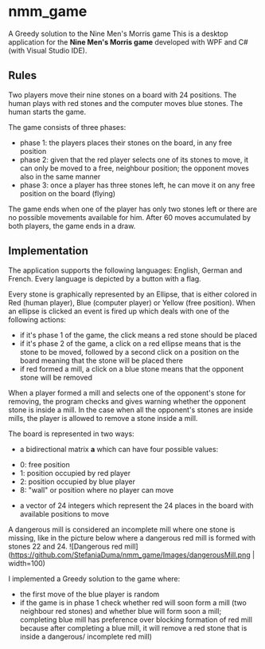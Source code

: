 # nmm_game
A Greedy solution to the Nine Men's Morris game
This is a desktop application for the **Nine Men's Morris game** developed with WPF and C# (with Visual Studio IDE).

## Rules
Two players move their nine stones on a board with 24 positions. The human plays with red stones and the computer moves blue stones. The human starts the game.

The game consists of three phases:
* phase 1: the players places their stones on the board, in any free position
* phase 2: given that the red player selects one of its stones to move, it can only be moved to a free, neighbour position; the opponent moves also in the same manner
* phase 3: once a player has three stones left, he can move it on any free position on the board (flying)

The game ends when one of the player has only two stones left or there are no possible movements available for him. After 60 moves accumulated by both players, the game ends in a draw.

## Implementation

The application supports the following languages: English, German and French. Every language is depicted by a button with a flag. 

Every stone is graphically represented by an Ellipse, that is either colored in Red (human player), Blue (computer player) or Yellow (free position). When an ellipse is clicked an event is fired up
which deals with one of the following actions:
* if it's phase 1 of the game, the click means a red stone should be placed
* if it's phase 2 of the game, a click on a red ellipse means that is the stone to be moved, followed by a second click on a position on the board meaning that the stone will be placed there
* if red formed a mill, a click on a blue stone means that the opponent stone will be removed

When a player formed a mill and selects one of the opponent's stone for removing, the program checks and gives warning whether the opponent stone is inside
a mill. In the case when all the opponent's stones are inside mills, the player is allowed to remove a stone inside a mill.

The board is represented in two ways:
- a bidirectional matrix **a** which can have four possible values:
* 0: free position
* 1: position occupied by red player
* 2: position occupied by blue player
* 8: "wall" or position where no player can move
- a vector of 24 integers which represent the 24 places in the board with available positions to move

A dangerous mill is considered an incomplete mill where one stone is missing, like in the picture below where a dangerous red mill is formed with stones 22 and 24.
![Dangerous red mill](https://github.com/StefaniaDuma/nmm_game/Images/dangerousMill.png | width=100)

I implemented a Greedy solution to the game where:
* the first move of the blue player is random
* if the game is in phase 1 check whether red will soon form a mill (two neighbour red stones) and whether blue will form soon a mill; 
completing blue mill has preference over blocking formation of red mill because after completing a blue mill, it will remove a red stone 
that is inside a dangerous/ incomplete red mill)
